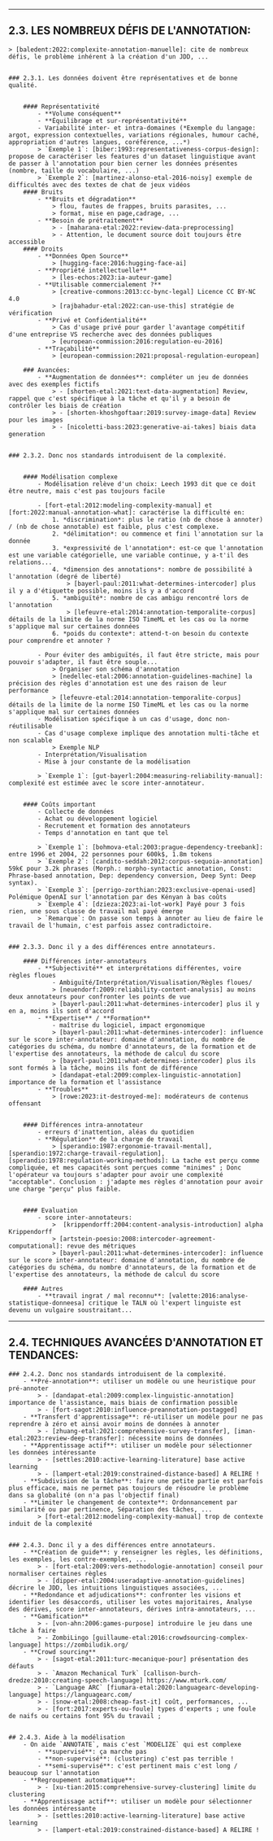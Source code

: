 ----------
## 2.3. LES NOMBREUX DÉFIS DE L'ANNOTATION:
	
	> [baledent:2022:complexite-annotation-manuelle]: cite de nombreux défis, le problème inhérent à la création d'un JDD, ...
	
	
	### 2.3.1. Les données doivent être représentatives et de bonne qualité.
		
		
		#### Représentativité
			- **Volume conséquent**
			- **Équilibrage et sur-représentativité**
			- Variabilité inter- et intra-domaines (*Exemple du langage: argot, expression contextuelles, variations régionales, humour caché, appropriation d'autres langues, coréférence, ...*)
			> `Exemple 1`: [biber:1993:representativeness-corpus-design]: propose de caractériser les features d'un dataset linguistique avant de passer à l'annotation pour bien cerner les données présentes (nombre, taille du vocabulaire, ...)
			> `Exemple 2`: [martinez-alonso-etal-2016-noisy] exemple de difficultés avec des textes de chat de jeux vidéos
		#### Bruits
			- **Bruits et dégradation**
				> flou, fautes de frappes, bruits parasites, ...
				> format, mise en page,cadrage, ...
			- **Besoin de prétraitement**
				> - [maharana-etal:2022:review-data-preprocessing]
				> - Attention, le document source doit toujours être accessible
		#### Droits
			- **Données Open Source**
				> [hugging-face:2016:hugging-face-ai]
			- **Propriété intellectuelle**
				> [les-echos:2023:ia-auteur-game]
			- **Utilisable commercialement ?**
				> [creative-commons:2013:cc-bync-legal] Licence CC BY-NC 4.0
				> [rajbahadur-etal:2022:can-use-this] stratégie de vérification
			- **Privé et Confidentialité**
				> Cas d'usage privé pour garder l'avantage compétitif d'une entreprise VS recherche avec des données publiques
				> [european-commission:2016:regulation-eu-2016]
			- **Traçabilité**
				> [european-commission:2021:proposal-regulation-european]
				
		### Avancées:
			- **Augmentation de données**: compléter un jeu de données avec des exemples fictifs
				> - [shorten-etal:2021:text-data-augmentation] Review, rappel que c'est spécifique à la tâche et qu'il y a besoin de contrôler les biais de création
				> - [shorten-khoshgoftaar:2019:survey-image-data] Review pour les images
				> - [nicoletti-bass:2023:generative-ai-takes] biais data generation
		
		
	### 2.3.2. Donc nos standards introduisent de la complexité.
		
		
		#### Modélisation complexe
			- Modélisation relève d'un choix: Leech 1993 dit que ce doit être neutre, mais c'est pas toujours facile
			
			- [fort-etal:2012:modeling-complexity-manual] et [fort:2022:manual-annotation-what]: caractérise la difficulté en:
				1. *discrimination*: plus le ratio (nb de chose à annoter) / (nb de chose annotable) est faible, plus c'est complexe.
				2. *délimitation*: ou commence et fini l'annotation sur la donnée
				3. *expressivité de l'annotation*: est-ce que l'annotation est une variable catégorielle, une variable continue, y a-t'il des relations...
				4. *dimension des annotations*: nombre de possibilité à l'annotation (degré de liberté)
					> [bayerl-paul:2011:what-determines-intercoder] plus il y a d'étiquette possible, moins ils y a d'accord
				5. *ambiguïté*: nombre de cas ambigu rencontré lors de l'annotation
					> [lefeuvre-etal:2014:annotation-temporalite-corpus] détails de la limite de la norme ISO TimeML et les cas ou la norme s'applique mal sur certaines données
				6. *poids du contexte*: attend-t-on besoin du contexte pour comprendre et annoter ?
			
			- Pour éviter des ambiguïtés, il faut être stricte, mais pour pouvoir s'adapter, il faut être souple... 
				> Organiser son schéma d'annotation
				> [nedellec-etal:2006:annotation-guidelines-machine] la précision des règles d'annotation est une des raison de leur performance
				> [lefeuvre-etal:2014:annotation-temporalite-corpus] détails de la limite de la norme ISO TimeML et les cas ou la norme s'applique mal sur certaines données
			- Modélisation spécifique à un cas d'usage, donc non-réutilisable
			- Cas d'usage complexe implique des annotation multi-tâche et non scalable
				> Exemple NLP
			- Interprétation/Visualisation
			- Mise à jour constante de la modélisation
			
			> `Exemple 1`: [gut-bayerl:2004:measuring-reliability-manual]: complexité est estimée avec le score inter-annotateur.
		
		
		#### Coûts important
			- Collecte de données
			- Achat ou développement logiciel
			- Recrutement et formation des annotateurs
			- Temps d'annotation en tant que tel
			
			> `Exemple 1`: [bohmova-etal:2003:prague-dependency-treebank]: entre 1996 et 2004, 22 personnes pour 600k$, 1.8m tokens
			> `Exemple 2`: [candito-seddah:2012:corpus-sequoia-annotation] 59k€ pour 3.2k phrases (Morph.: morpho-syntactic annotation, Const: Phrase-based annotation, Dep: dependency conversion, Deep Synt: Deep syntax).
			> `Exemple 3`: [perrigo-zorthian:2023:exclusive-openai-used] Polémique OpenAI sur l'annotation par des Kényan à bas coûts
			> `Exemple 4`: [dzieza:2023:ai-lot-work] Payé pour 3 fois rien, une sous classe de travail mal payé émerge
			> `Remarque`: On passe son temps à annoter au lieu de faire le travail de l'humain, c'est parfois assez contradictoire.
		
		
	### 2.3.3. Donc il y a des différences entre annotateurs.
		
		#### Différences inter-annotateurs
			- **Subjectivité** et interprétations différentes, voire règles floues
				- Ambiguïté/Interprétation/Visualisation/Règles floues/
				> [neuendorf:2009:reliability-content-analysis] au moins deux annotateurs pour confronter les points de vue
				> [bayerl-paul:2011:what-determines-intercoder] plus il y en a, moins ils sont d'accord
			- **Expertise** / **Formation**
				- maîtrise du logiciel, impact ergonomique
				> [bayerl-paul:2011:what-determines-intercoder]: influence sur le score inter-annotateur: domaine d'annotation, du nombre de catégories du schéma, du nombre d'annotateurs, de la formation et de l'expertise des annotateurs, la méthode de calcul du score
				> [bayerl-paul:2011:what-determines-intercoder] plus ils sont formés à la tâche, moins ils font de différence
				> [dandapat-etal:2009:complex-linguistic-annotation] importance de la formation et l'assistance
			- **Troubles**
				> [rowe:2023:it-destroyed-me]: modérateurs de contenus offensant
		
		
		#### Différences intra-annotateur
			- erreurs d'inattention, aléas du quotidien
			- **Régulation** de la charge de travail
				> [sperandio:1987:ergonomie-travail-mental], [sperandio:1972:charge-travail-regulation], [sperandio:1978:regulation-working-methods]: La tache est perçu comme compliquée, et mes capacités sont perçues comme "minimes" ; Donc l'opérateur va toujours s'adapter pour avoir une complexité "acceptable". Conclusion : j'adapte mes règles d'annotation pour avoir une charge "perçu" plus faible.
		
		
		#### Evaluation
			- score inter-annotateurs:
				>  [krippendorff:2004:content-analysis-introduction] alpha Krippendorff
				> [artstein-poesio:2008:intercoder-agreement-computational]: revue des métriques
				> [bayerl-paul:2011:what-determines-intercoder]: influence sur le score inter-annotateur: domaine d'annotation, du nombre de catégories du schéma, du nombre d'annotateurs, de la formation et de l'expertise des annotateurs, la méthode de calcul du score
		
		#### Autres
			- **travail ingrat / mal reconnu**: [valette:2016:analyse-statistique-donneesa] critique le TALN où l'expert linguiste est devenu un vulgaire soustraitant...
		
----------
## 2.4. TECHNIQUES AVANCÉES D'ANNOTATION ET TENDANCES:
	

		
	### 2.4.2. Donc nos standards introduisent de la complexité.
		- **Pré-annotation**: utiliser un modèle ou une heuristique pour pré-annoter
			> - [dandapat-etal:2009:complex-linguistic-annotation] importance de l'assistance, mais biais de confirmation possible
			> - [fort-sagot:2010:influence-preannotation-postagged]
		- **Transfert d'apprentissage**: ré-utiliser un modèle pour ne pas reprendre à zéro et ainsi avoir moins de données à annoter
			> - [zhuang-etal:2021:comprehensive-survey-transfer], [iman-etal:2023:review-deep-transfer]: nécessite moins de données
		- **Apprentissage actif**: utiliser un modèle pour sélectionner les données intéressante
			> - [settles:2010:active-learning-literature] base active learning
			> - [lampert-etal:2019:constrained-distance-based] A RELIRE !
		- **Subdivision de la tâche**: faire une petite partie est parfois plus efficace, mais ne permet pas toujours de résoudre le problème dans sa globalité (on n'a pas l'objectif final)
		- **Limiter le changement de contexte**: Ordonnancement par similarité ou par pertinence, Séparation des tâches, ...
			> [fort-etal:2012:modeling-complexity-manual] trop de contexte induit de la complexité
		
		
	### 2.4.3. Donc il y a des différences entre annotateurs.
		- **Création de guide**: y renseigner les règles, les définitions, les exemples, les contre-exemples, ...
			> - [fort-etal:2009:vers-methodologie-annotation] conseil pour normaliser certaines règles
			> - [dipper-etal:2004:useradaptive-annotation-guidelines] décrire le JDD, les intuitions linguistiques associées, ...
		- **Redondance et adjudications**: confronter les visions et identifier les désaccords, utiliser les votes majoritaires, Analyse des dérives, score inter-annotateurs, dérives intra-annotateurs, ...
		- **Gamification**
			> - [von-ahn:2006:games-purpose] introduire le jeu dans une tâche à faire
			> - ZombiLingo [guillaume-etal:2016:crowdsourcing-complex-language] https://zombiludik.org/
		- **Crowd sourcing**
			> - [sagot-etal:2011:turc-mecanique-pour] présentation des défauts
			> - `Amazon Mechanical Turk` [callison-burch-dredze:2010:creating-speech-language] https://www.mturk.com/
			> - `Language ARC` [fiumara-etal:2020:languagearc-developing-language] https://languagearc.com/
			> - [snow-etal:2008:cheap-fast-it] coût, performances, ...
			> - [fort:2017:experts-ou-foule] types d'experts ; une foule de naifs ou certains font 95% du travail ;  
		
		
	## 2.4.3. Aide à la modélisation
		- On aide `ANNOTATE`, mais c'est `MODELIZE` qui est complexe
			- **supervisé**: ça marche pas
			- **non-supervisé**: (clustering) c'est pas terrible !
			- **semi-supervisé**: c'est pertinent mais c'est long / beaucoup sur l'annotation
		- **Regroupement automatique**:
			> - [xu-tian:2015:comprehensive-survey-clustering] limite du clustering
		- **Apprentissage actif**: utiliser un modèle pour sélectionner les données intéressante
			> - [settles:2010:active-learning-literature] base active learning
			> - [lampert-etal:2019:constrained-distance-based] A RELIRE !